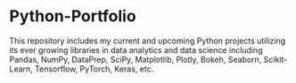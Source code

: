 # Python-Portfolio
This repository includes my current and upcoming Python projects utilizing its ever growing libraries in data analytics and data science including Pandas, NumPy, DataPrep, SciPy, Matplotlib, Plotly, Bokeh, Seaborn, Scikit-Learn, Tensorflow, PyTorch, Keras, etc.
